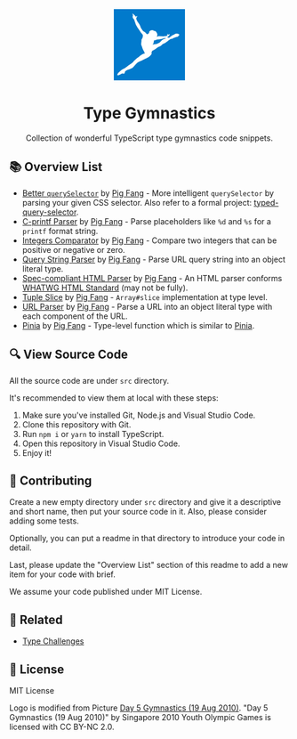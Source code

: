 <div align=center>
  <img src="./logo.webp" width="128">
  <h1>Type Gymnastics</h1>
  <p>Collection of wonderful TypeScript type gymnastics code snippets.</p>
</div>

## 📚 Overview List

- [Better `querySelector`](https://github.com/g-plane/type-gymnastics/tree/master/src/better-querySelector) by [Pig Fang](https://github.com/g-plane) - More intelligent `querySelector` by parsing your given CSS selector. Also refer to a formal project: [typed-query-selector](https://github.com/g-plane/typed-query-selector).
- [C-printf Parser](https://github.com/g-plane/type-gymnastics/tree/master/src/c-printf-parser) by [Pig Fang](https://github.com/g-plane) - Parse placeholders like `%d` and `%s` for a `printf` format string.
- [Integers Comparator](https://github.com/g-plane/type-gymnastics/tree/master/src/integers-comparator) by [Pig Fang](https://github.com/g-plane) - Compare two integers that can be positive or negative or zero.
- [Query String Parser](https://github.com/g-plane/type-gymnastics/tree/master/src/query-string-parser) by [Pig Fang](https://github.com/g-plane) - Parse URL query string into an object literal type.
- [Spec-compliant HTML Parser](https://github.com/g-plane/type-gymnastics/tree/master/src/spec-compliant-html-parser) by [Pig Fang](https://github.com/g-plane) - An HTML parser conforms [WHATWG HTML Standard](https://html.spec.whatwg.org/multipage/syntax.html#syntax) (may not be fully).
- [Tuple Slice](https://github.com/g-plane/type-gymnastics/tree/master/src/tuple-slice) by [Pig Fang](https://github.com/g-plane) - `Array#slice` implementation at type level.
- [URL Parser](https://github.com/g-plane/type-gymnastics/tree/master/src/url-parser) by [Pig Fang](https://github.com/g-plane) - Parse a URL into an object literal type with each component of the URL.
- [Pinia](https://github.com/g-plane/type-gymnastics/tree/master/src/pinia) by [Pig Fang](https://github.com/g-plane) - Type-level function which is similar to [Pinia](https://github.com/posva/pinia).

## 🔍 View Source Code

All the source code are under `src` directory.

It's recommended to view them at local with these steps:

1. Make sure you've installed Git, Node.js and Visual Studio Code.
2. Clone this repository with Git.
3. Run `npm i` or `yarn` to install TypeScript.
4. Open this repository in Visual Studio Code.
5. Enjoy it!

## 📝 Contributing

Create a new empty directory under `src` directory
and give it a descriptive and short name,
then put your source code in it.
Also, please consider adding some tests.

Optionally, you can put a readme in that directory to introduce
your code in detail.

Last, please update the "Overview List" section of this readme
to add a new item for your code with brief.

We assume your code published under MIT License.

## 🍻 Related

- [Type Challenges](https://github.com/type-challenges/type-challenges)

## 📜 License

MIT License

Logo is modified from Picture [Day 5 Gymnastics (19 Aug 2010)](https://www.flickr.com/photos/15322733@N05/4907865188). "Day 5 Gymnastics (19 Aug 2010)" by Singapore 2010 Youth Olympic Games is licensed with CC BY-NC 2.0.
